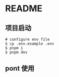 # README

## 项目启动

```shell
# configure env file
$ cp .env.example .env
$ pnpm i
$ pnpm dev
```

## pont 使用
